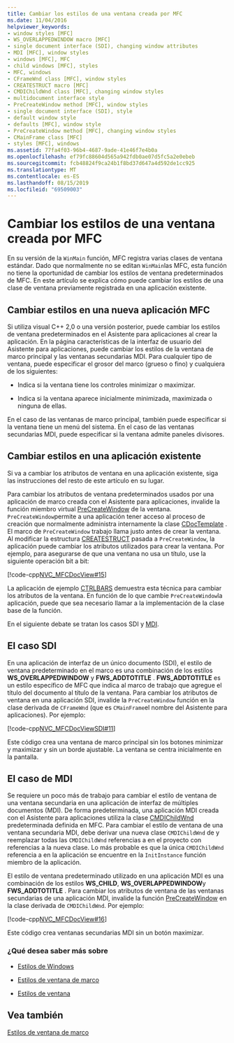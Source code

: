 ```yaml
---
title: Cambiar los estilos de una ventana creada por MFC
ms.date: 11/04/2016
helpviewer_keywords:
- window styles [MFC]
- WS_OVERLAPPEDWINDOW macro [MFC]
- single document interface (SDI), changing window attributes
- MDI [MFC], window styles
- windows [MFC], MFC
- child windows [MFC], styles
- MFC, windows
- CFrameWnd class [MFC], window styles
- CREATESTRUCT macro [MFC]
- CMDIChildWnd class [MFC], changing window styles
- multidocument interface style
- PreCreateWindow method [MFC], window styles
- single document interface (SDI), style
- default window style
- defaults [MFC], window style
- PreCreateWindow method [MFC], changing window styles
- CMainFrame class [MFC]
- styles [MFC], windows
ms.assetid: 77fa4f03-96b4-4687-9ade-41e46f7e4b0a
ms.openlocfilehash: ef79fc88604d565a942fdb0ae07d5fc5a2e0ebeb
ms.sourcegitcommit: fcb48824f9ca24b1f8bd37d647a4d592de1cc925
ms.translationtype: MT
ms.contentlocale: es-ES
ms.lasthandoff: 08/15/2019
ms.locfileid: "69509003"
---
```

# <a name="changing-the-styles-of-a-window-created-by-mfc"></a>Cambiar los estilos de una ventana creada por MFC

En su versión de la `WinMain` función, MFC registra varias clases de ventana estándar. Dado que normalmente no se editan `WinMain`las MFC, esta función no tiene la oportunidad de cambiar los estilos de ventana predeterminados de MFC. En este artículo se explica cómo puede cambiar los estilos de una clase de ventana previamente registrada en una aplicación existente.

##  <a name="_core_changing_styles_in_a_new_mfc_application"></a>Cambiar estilos en una nueva aplicación MFC

Si utiliza visual C++ 2,0 o una versión posterior, puede cambiar los estilos de ventana predeterminados en el Asistente para aplicaciones al crear la aplicación. En la página características de la interfaz de usuario del Asistente para aplicaciones, puede cambiar los estilos de la ventana de marco principal y las ventanas secundarias MDI. Para cualquier tipo de ventana, puede especificar el grosor del marco (grueso o fino) y cualquiera de los siguientes:

- Indica si la ventana tiene los controles minimizar o maximizar.

- Indica si la ventana aparece inicialmente minimizada, maximizada o ninguna de ellas.

En el caso de las ventanas de marco principal, también puede especificar si la ventana tiene un menú del sistema. En el caso de las ventanas secundarias MDI, puede especificar si la ventana admite paneles divisores.

##  <a name="_core_changing_styles_in_an_existing_application"></a>Cambiar estilos en una aplicación existente

Si va a cambiar los atributos de ventana en una aplicación existente, siga las instrucciones del resto de este artículo en su lugar.

Para cambiar los atributos de ventana predeterminados usados por una aplicación de marco creada con el Asistente para aplicaciones, invalide la función miembro virtual [PreCreateWindow](../mfc/reference/cwnd-class.md#precreatewindow) de la ventana. `PreCreateWindow`permite a una aplicación tener acceso al proceso de creación que normalmente administra internamente la clase [CDocTemplate](../mfc/reference/cdoctemplate-class.md) . El marco de `PreCreateWindow` trabajo llama justo antes de crear la ventana. Al modificar la estructura [CREATESTRUCT](/windows/win32/api/winuser/ns-winuser-createstructw) pasada a `PreCreateWindow`, la aplicación puede cambiar los atributos utilizados para crear la ventana. Por ejemplo, para asegurarse de que una ventana no usa un título, use la siguiente operación bit a bit:

[!code-cpp[NVC_MFCDocView#15](../mfc/codesnippet/cpp/changing-the-styles-of-a-window-created-by-mfc_1.cpp)]

La aplicación de ejemplo [CTRLBARS](../overview/visual-cpp-samples.md) demuestra esta técnica para cambiar los atributos de la ventana. En función de lo que cambie `PreCreateWindow`la aplicación, puede que sea necesario llamar a la implementación de la clase base de la función.

En el siguiente debate se tratan los casos SDI y [MDI](#_core_the_mdi_case).

##  <a name="_core_the_sdi_case"></a>El caso SDI

En una aplicación de interfaz de un único documento (SDI), el estilo de ventana predeterminado en el marco es una combinación de los estilos **WS_OVERLAPPEDWINDOW** y **FWS_ADDTOTITLE** . **FWS_ADDTOTITLE** es un estilo específico de MFC que indica al marco de trabajo que agregue el título del documento al título de la ventana. Para cambiar los atributos de ventana en una aplicación SDI, invalide la `PreCreateWindow` función en la clase derivada de `CFrameWnd` (que es `CMainFrame`el nombre del Asistente para aplicaciones). Por ejemplo:

[!code-cpp[NVC_MFCDocViewSDI#11](../mfc/codesnippet/cpp/changing-the-styles-of-a-window-created-by-mfc_2.cpp)]

Este código crea una ventana de marco principal sin los botones minimizar y maximizar y sin un borde ajustable. La ventana se centra inicialmente en la pantalla.

##  <a name="_core_the_mdi_case"></a>El caso de MDI

Se requiere un poco más de trabajo para cambiar el estilo de ventana de una ventana secundaria en una aplicación de interfaz de múltiples documentos (MDI). De forma predeterminada, una aplicación MDI creada con el Asistente para aplicaciones utiliza la clase [CMDIChildWnd](../mfc/reference/cmdichildwnd-class.md) predeterminada definida en MFC. Para cambiar el estilo de ventana de una ventana secundaria MDI, debe derivar una nueva clase `CMDIChildWnd` de y reemplazar todas las `CMDIChildWnd` referencias a en el proyecto con referencias a la nueva clase. Lo más probable es que la única `CMDIChildWnd` referencia a en la aplicación se encuentre en la `InitInstance` función miembro de la aplicación.

El estilo de ventana predeterminado utilizado en una aplicación MDI es una combinación de los estilos **WS_CHILD**, **WS_OVERLAPPEDWINDOW**y **FWS_ADDTOTITLE** . Para cambiar los atributos de ventana de las ventanas secundarias de una aplicación MDI, invalide la función [PreCreateWindow](../mfc/reference/cwnd-class.md#precreatewindow) en la clase derivada de `CMDIChildWnd`. Por ejemplo:

[!code-cpp[NVC_MFCDocView#16](../mfc/codesnippet/cpp/changing-the-styles-of-a-window-created-by-mfc_3.cpp)]

Este código crea ventanas secundarias MDI sin un botón maximizar.

### <a name="what-do-you-want-to-know-more-about"></a>¿Qué desea saber más sobre

- [Estilos de Windows](../mfc/reference/styles-used-by-mfc.md#window-styles)

- [Estilos de ventana de marco](../mfc/frame-window-styles-cpp.md)

- [Estilos de ventana](/windows/win32/winmsg/window-styles)

## <a name="see-also"></a>Vea también

[Estilos de ventana de marco](../mfc/frame-window-styles-cpp.md)
